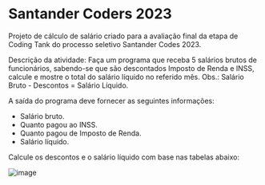 # Santander Coders 2023
Projeto de cálculo de salário criado para a avaliação final da etapa de Coding Tank do processo seletivo Santander Codes 2023.

Descrição da atividade:
Faça um programa que receba 5 salários brutos de funcionários, sabendo-se que são descontados Imposto de Renda e INSS, calcule e mostre o total do salário líquido no referido mês. Obs.: Salário Bruto - Descontos = Salário Líquido.

A saída do programa deve fornecer as seguintes informações:
  - Salário bruto.
  - Quanto pagou ao INSS.
  - Quanto pagou de Imposto de Renda.
  - Salário líquido.

Calcule os descontos e o salário líquido com base nas tabelas abaixo:

![image](https://github.com/CamiBregalda/SantanderCodes2023/assets/108535010/6505c48a-5b45-4779-b147-55187c05b970)


